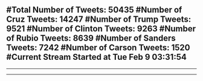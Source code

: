 #Total Number of Tweets: 50435 
#Number of Cruz Tweets: 14247
#Number of Trump Tweets: 9521
#Number of Clinton Tweets: 9263
#Number of Rubio Tweets: 8639
#Number of Sanders Tweets: 7242
#Number of Carson Tweets: 1520
#Current Stream Started at Tue Feb  9 03:31:54
---
---
---

